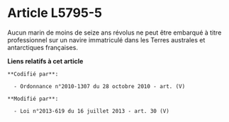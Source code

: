 # Article L5795-5

Aucun marin de moins de seize ans révolus ne peut être embarqué à titre professionnel sur un navire immatriculé dans les
Terres australes et antarctiques françaises.

**Liens relatifs à cet article**

	**Codifié par**:

	  - Ordonnance n°2010-1307 du 28 octobre 2010 - art. (V)

	**Modifié par**:

	  - Loi n°2013-619 du 16 juillet 2013 - art. 30 (V)
